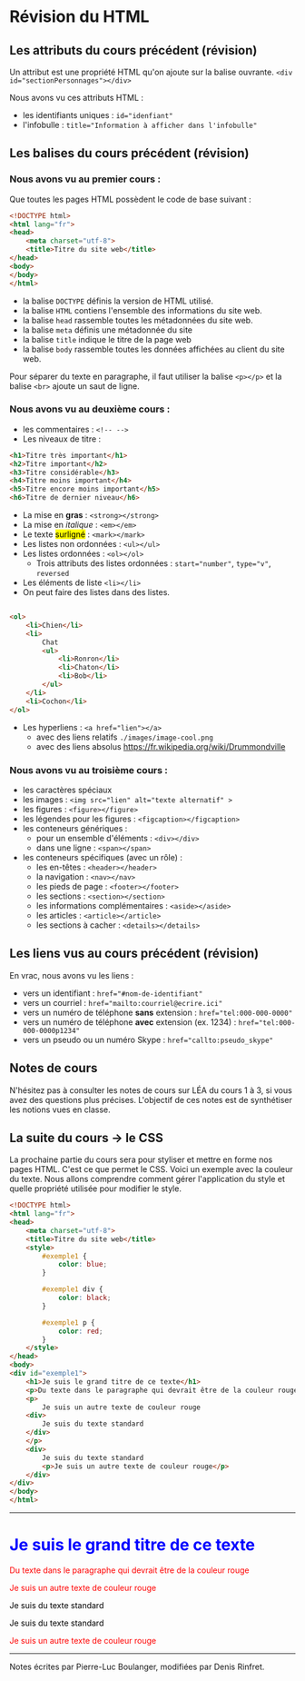 # Révision du HTML

Les attributs du cours précédent (révision)
-------------------------------------------

Un attribut est une propriété HTML qu'on ajoute sur la balise ouvrante.
`<div id="sectionPersonnages"></div>`

Nous avons vu ces attributs HTML :

- les identifiants uniques : `id="idenfiant"`
- l'infobulle : `title="Information à afficher dans l'infobulle"`

Les balises du cours précédent (révision)
-----------------------------------------

### Nous avons vu au premier cours :

Que toutes les pages HTML possèdent le code de base suivant :

````html
<!DOCTYPE html>
<html lang="fr">
<head>
    <meta charset="utf-8">
    <title>Titre du site web</title>
</head>
<body>
</body>
</html>
````

- la balise `DOCTYPE` définis la version de HTML utilisé.
- la balise `HTML` contiens l'ensemble des informations du site web.
- la balise `head` rassemble toutes les métadonnées du site web.
- la balise `meta` définis une métadonnée du site
- la balise `title` indique le titre de la page web
- la balise `body` rassemble toutes les données affichées au client du site web.

Pour séparer du texte en paragraphe, il faut utiliser la balise `<p></p>` et la
balise `<br>` ajoute un saut de ligne.

### Nous avons vu au deuxième cours :

- les commentaires : `<!-- -->`
- Les niveaux de titre :

```html
<h1>Titre très important</h1>
<h2>Titre important</h2>
<h3>Titre considérable</h3>
<h4>Titre moins important</h4>
<h5>Titre encore moins important</h5>
<h6>Titre de dernier niveau</h6>
```

- La mise en **gras** : `<strong></strong>`
- La mise en *italique* : `<em></em>`
- Le texte <mark>surligné</mark> : `<mark></mark>`
- Les listes non ordonnées : `<ul></ul>`
- Les listes ordonnées : `<ol></ol>`
    - Trois attributs des listes ordonnées : `start="number"`,
      `type="v"`, `reversed`
- Les éléments de liste `<li></li>`
- On peut faire des listes dans des listes.

```html

<ol>
    <li>Chien</li>
    <li>
        Chat
        <ul>
            <li>Ronron</li>
            <li>Chaton</li>
            <li>Bob</li>
        </ul>
    </li>
    <li>Cochon</li>
</ol>
```

- Les hyperliens : `<a href="lien"></a>`
    - avec des liens relatifs `./images/image-cool.png`
    - avec des liens absolus https://fr.wikipedia.org/wiki/Drummondville

### Nous avons vu au troisième cours :

- les caractères spéciaux
- les images : `<img src="lien" alt="texte alternatif" >`
- les figures : `<figure></figure>`
- les légendes pour les figures : `<figcaption></figcaption>`
- les conteneurs génériques :
    - pour un ensemble d'éléments : `<div></div>`
    - dans une ligne : `<span></span>`
- les conteneurs spécifiques (avec un rôle) :
    - les en-têtes : `<header></header>`
    - la navigation : `<nav></nav>`
    - les pieds de page : `<footer></footer>`
    - les sections : `<section></section>`
    - les informations complémentaires : `<aside></aside>`
    - les articles : `<article></article>`
    - les sections à cacher : `<details></details>`

Les liens vus au cours précédent (révision)
-------------------------------------------

En vrac, nous avons vu les liens :

- vers un identifiant : `href="#nom-de-identifiant"`
- vers un courriel : `href="mailto:courriel@ecrire.ici"`
- vers un numéro de téléphone **sans** extension :
  `href="tel:000-000-0000"`
- vers un numéro de téléphone **avec** extension (ex. 1234) :
  `href="tel:000-000-0000p1234"`
- vers un pseudo ou un numéro Skype : `href="callto:pseudo_skype"`

Notes de cours
--------------------
N'hésitez pas à consulter les notes de cours sur LÉA du cours 1 à 3, si vous
avez des questions plus précises. L'objectif de ces notes est de synthétiser les
notions vues en classe.

La suite du cours -> le CSS
-------------------------------------------
La prochaine partie du cours sera pour styliser et mettre en forme nos pages
HTML. C'est ce que permet le CSS. Voici un exemple avec la couleur du texte.
Nous allons comprendre comment gérer l'application du style et quelle propriété
utilisée pour modifier le style.

````html
<!DOCTYPE html>
<html lang="fr">
<head>
    <meta charset="utf-8">
    <title>Titre du site web</title>
    <style>
        #exemple1 {
            color: blue;
        }

        #exemple1 div {
            color: black;
        }

        #exemple1 p {
            color: red;
        }
    </style>
</head>
<body>
<div id="exemple1">
    <h1>Je suis le grand titre de ce texte</h1>
    <p>Du texte dans le paragraphe qui devrait être de la couleur rouge</p>
    <p>
        Je suis un autre texte de couleur rouge
    <div>
        Je suis du texte standard
    </div>
    </p>
    <div>
        Je suis du texte standard
        <p>Je suis un autre texte de couleur rouge</p>
    </div>
</div>
</body>
</html>
````

-------------------------------------

<style>
    #exemple1 {
        color: blue;
    }

    #exemple1 div {
        color: black;
    }

    #exemple1 p {
        color: red;
    }
</style>

<div id="exemple1">
    <h1>Je suis le grand titre de ce texte</h1>
    <p>Du texte dans le paragraphe qui devrait être de la couleur rouge</p>
    <p>
        Je suis un autre texte de couleur rouge
        <div>
            Je suis du texte standard
        </div>
    </p>
    <div>
        Je suis du texte standard
        <p>Je suis un autre texte de couleur rouge</p>
    </div>
</div>

------------------------------------------------------------------------

Notes écrites par Pierre-Luc Boulanger, modifiées par Denis Rinfret.
